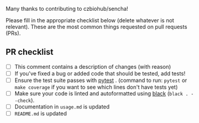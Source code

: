 Many thanks to contributing to czbiohub/sencha!

Please fill in the appropriate checklist below (delete whatever is not relevant). These are the most common things requested on pull requests (PRs).

## PR checklist
 - [ ] This comment contains a description of changes (with reason)
 - [ ] If you've fixed a bug or added code that should be tested, add tests!
 - [ ] Ensure the test suite passes with [pytest](https://docs.pytest.org/en/latest/) . (command to run: `pytest` or `make coverage` if you want to see which lines don't have tests yet)
 - [ ] Make sure your code is linted and autoformatted using [black](https://github.com/psf/black) (`black . --check`).
 - [ ] Documentation in `usage.md` is updated
 - [ ] `README.md` is updated
